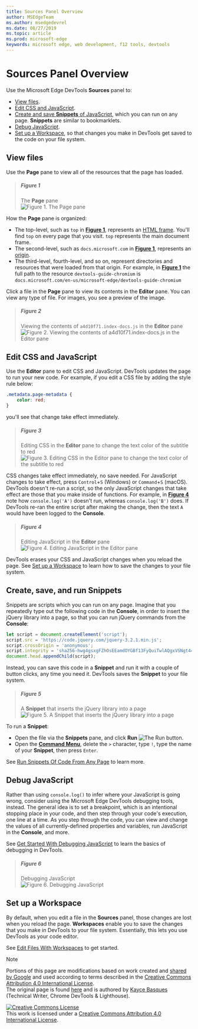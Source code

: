 ```yaml
---
title: Sources Panel Overview
author: MSEdgeTeam
ms.author: msedgedevrel
ms.date: 08/27/2019
ms.topic: article
ms.prod: microsoft-edge
keywords: microsoft edge, web development, f12 tools, devtools
---
```

<!-- Copyright 05/29/2019 Kayce Basques 

   Licensed under the Apache License, Version 2.0 (the "License");
   you may not use this file except in compliance with the License.
   You may obtain a copy of the License at

       http://www.apache.org/licenses/LICENSE-2.0

   Unless required by applicable law or agreed to in writing, software
   distributed under the License is distributed on an "AS IS" BASIS,
   WITHOUT WARRANTIES OR CONDITIONS OF ANY KIND, either express or implied.
   See the License for the specific language governing permissions and
   limitations under the License. -->






# Sources Panel Overview 



Use the Microsoft Edge DevTools **Sources** panel to:

*   [View files](#view-files).  
*   [Edit CSS and JavaScript](#edit-css-and-javascript).  
*   [Create and save **Snippets** of JavaScript](#create-save-and-run-snippets), which you can run on any page.  **Snippets** are similar to bookmarklets.  
*   [Debug JavaScript](#debug-javascript).  
*   [Set up a Workspace](#set-up-a-workspace), so that changes you make in DevTools get saved to the code on
  your file system.  

## View files 

Use the **Page** pane to view all of the resources that the page has loaded.

> ##### Figure 1  
> The **Page** pane  
> ![Figure 1. The Page pane][ImageSourcesPagePane]  

How the **Page** pane is organized:  
*   The top-level, such as `top` in [**Figure 1**](#figure-1), represents an [HTML frame][HTML4Frames].  You'll find `top` on every page that you visit. `top` represents the main document frame.  
*   The second-level, such as `docs.microsoft.com` in [**Figure 1**](#figure-1), represents an [origin][HTMLOrigin].  
*   The third-level, fourth-level, and so on, represent directories and resources that were loaded from that origin.  For example, in [**Figure 1**](#figure-1) the full path to the resource `devtools-guide-chromium` is `docs.microsoft.com/en-us/microsoft-edge/devtools-guide-chromium`  

[HTML4Frames]: https://www.w3.org/TR/html401/present/frames.html  
[HTMLOrigin]: https://html.spec.whatwg.org/multipage/origin.html#origin  

Click a file in the **Page** pane to view its contents in the **Editor** pane.  You can view any type of file. For images, you see a preview of the image.  

> ##### Figure 2  
> Viewing the contents of `a4d10f71.index-docs.js` in the **Editor** pane  
> ![Figure 2. Viewing the contents of a4d10f71.index-docs.js in the Editor pane][ImageSourcesEditorPane]  

## Edit CSS and JavaScript 

Use the **Editor** pane to edit CSS and JavaScript.  DevTools updates the page to run your new code. For example, if you edit a CSS file by adding the style rule below:

```css
.metadata.page-metadata {
    color: red;
}
```

you'll see that change take effect immediately.

> ##### Figure 3  
> Editing CSS in the **Editor** pane to change the text color of the subtitle to red  
> ![Figure 3. Editing CSS in the Editor pane to change the text color of the subtitle to red][ImageEditCSS]  

CSS changes take effect immediately, no save needed. For JavaScript changes to take effect, press `Control`+`S` \(Windows\) or `Command`+`S` \(macOS\). DevTools doesn't re-run a script, so the only JavaScript changes that take effect are those that you make inside of functions.  For example, in [**Figure 4**](#figure-4) note how `console.log('A')` doesn't run, whereas `console.log('B')` does. If DevTools re-ran the entire script after making the change, then the text `A` would have been logged to the **Console**. 

> ##### Figure 4  
> Editing JavaScript in the **Editor** pane  
> ![Figure 4. Editing JavaScript in the Editor pane][ImageEditJS]  

DevTools erases your CSS and JavaScript changes when you reload the page. See [Set up a Workspace](#set-up-a-workspace) to learn how to save the changes to your file system.  

## Create, save, and run Snippets 

Snippets are scripts which you can run on any page. Imagine that you repeatedly type out the following code in the **Console**, in order to insert the jQuery library into a page, so that you can run jQuery commands from the **Console**:  

```javascript
let script = document.createElement('script');
script.src = 'https://code.jquery.com/jquery-3.2.1.min.js';
script.crossOrigin = 'anonymous';
script.integrity = 'sha256-hwg4gsxgFZhOsEEamdOYGBf13FyQuiTwlAQgxVSNgt4=';
document.head.appendChild(script);
```  

Instead, you can save this code in a **Snippet** and run it with a couple of button clicks, any time you need it. DevTools saves the **Snippet** to your file system.  

> ##### Figure 5  
> A **Snippet** that inserts the jQuery library into a page  
> ![Figure 5. A Snippet that inserts the jQuery library into a page][ImageSnippet]  

To run a **Snippet**:

*   Open the file via the **Snippets** pane, and click **Run** ![The Run button][ImageRunIcon].  
*   Open the **[Command Menu][UICommandMenu]**, delete the `>` character, type `!`, type the name of your **Snippet**, then press `Enter`.  

See [Run Snippets Of Code From Any Page][Snippet] to learn more.

[Snippet]: ./javascript/snippets.md
[UICommandMenu]: ./command-menu/index.md 

## Debug JavaScript 

Rather than using `console.log()` to infer where your JavaScript is going wrong, consider using the Microsoft Edge DevTools debugging tools, instead. The general idea is to set a breakpoint, which is an intentional stopping place in your code, and then step through your code's execution, one line at a time. As you step through the code, you can view and change the values of all currently-defined properties and variables, run JavaScript in the **Console**, and more.

See [Get Started With Debugging JavaScript](./javascript/index.md) to learn the
basics of debugging in DevTools.

> ##### Figure 6  
> Debugging JavaScript  
> ![Figure 6. Debugging JavaScript][ImageDebugging]  


## Set up a Workspace 

By default, when you edit a file in the **Sources** panel, those changes are lost when you reload the page.  **Workspaces** enable you to save the changes that you make in DevTools to your file system.  Essentially, this lets you use DevTools as your code editor.

See [Edit Files With Workspaces][Workspaces] to get started.

[Workspaces]: ./workspaces/index.md

 



<!-- image links -->  

[ImageDebugging]: images/debugging.msft.png "Debugging JavaScript"  
[ImageEditCSS]: images/edit-css.msft.png "Editing CSS in the Editor pane to change the text color of the subtitle to red"  
[ImageEditJS]: images/edit-js.msft.png "Editing JavaScript in the Editor pane"  
[ImageRunIcon]: images/run-snippet-icon.msft.png  
[ImageSnippet]: images/snippet.msft.png "A Snippet that inserts the jQuery library into a page"  
[ImageSourcesEditorPane]: images/sources-editor-pane.msft.png "Viewing the contents of a4d10f71.index-docs.js in the Editor pane"  
[ImageSourcesPagePane]: images/sources-page-pane.msft.png "The Page pane"  

> [!NOTE]
> Portions of this page are modifications based on work created and [shared by Google][GoogleSitePolicies] and used according to terms described in the [Creative Commons Attribution 4.0 International License][CCA4IL].  
> The original page is found [here](https://developers.google.com/web/tools/chrome-devtools/sources) and is authored by [Kayce Basques][KayceBasques] \(Technical Writer, Chrome DevTools & Lighthouse\).  

[![Creative Commons License][CCby4Image]][CCA4IL]  
This work is licensed under a [Creative Commons Attribution 4.0 International License][CCA4IL].  

[CCA4IL]: http://creativecommons.org/licenses/by/4.0  
[CCby4Image]: https://i.creativecommons.org/l/by/4.0/88x31.png  
[GoogleSitePolicies]: https://developers.google.com/terms/site-policies  
[KayceBasques]: https://developers.google.com/web/resources/contributors/kaycebasques  
